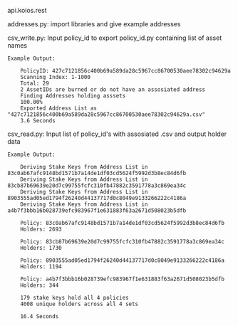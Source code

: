 api.koios.rest 

addresses.py:
import libraries and give example addresses

csv_write.py:
Input policy_id to export policy_id.py containing list of asset names

    Example Output:

        PolicyID: 427c7121856c400b69a589da28c5967cc86700530aee78302c94629a
        Scanning Index: 1-1000
        Total: 29
        2 AssetIDs are burned or do not have an assosiated address
        Finding Addresses holding asssets
        100.00%
        Exported Address List as "427c7121856c400b69a589da28c5967cc86700530aee78302c94629a.csv"
        3.6 Seconds

csv_read.py:
Input list of policy_id's with assosiated .csv and output holder data

    Example Output:

        Deriving Stake Keys from Address List in 83c0ab67afc9148bd1571b7a14de1df03cd5624f5992d3b8ec84d6fb
        Deriving Stake Keys from Address List in 83cb87b69639e20d7c99755fcfc310fb47882c3591778a3c869ea34c
        Deriving Stake Keys from Address List in 8903555ad05ed1794f26240d44137717d0c8049e9133266222c4186a
        Deriving Stake Keys from Address List in a4b7f3bbb16b028739efc983967f1e631883f63a2671d508023b5dfb

        Policy: 83c0ab67afc9148bd1571b7a14de1df03cd5624f5992d3b8ec84d6fb
        Holders: 2693

        Policy: 83cb87b69639e20d7c99755fcfc310fb47882c3591778a3c869ea34c
        Holders: 1730

        Policy: 8903555ad05ed1794f26240d44137717d0c8049e9133266222c4186a
        Holders: 1194

        Policy: a4b7f3bbb16b028739efc983967f1e631883f63a2671d508023b5dfb
        Holders: 344

        179 stake keys hold all 4 policies
        4008 unique holders across all 4 sets

        16.4 Seconds